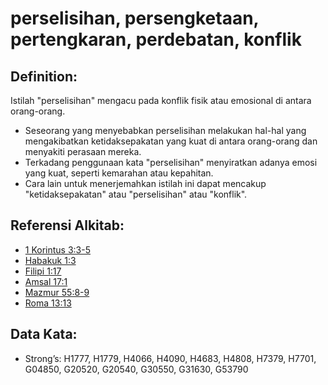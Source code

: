 # perselisihan, persengketaan, pertengkaran, perdebatan, konflik

## Definition:

Istilah "perselisihan" mengacu pada konflik fisik atau emosional di antara orang-orang.

* Seseorang yang menyebabkan perselisihan melakukan hal-hal yang mengakibatkan ketidaksepakatan yang kuat di antara orang-orang dan menyakiti perasaan mereka.
* Terkadang penggunaan kata "perselisihan" menyiratkan adanya emosi yang kuat, seperti kemarahan atau kepahitan.
* Cara lain untuk menerjemahkan istilah ini dapat mencakup "ketidaksepakatan" atau "perselisihan" atau "konflik".

## Referensi Alkitab:

* [1 Korintus 3:3-5](rc://en/tn/help/1co/03/03)
* [Habakuk 1:3](rc://en/tn/help/hab/01/03)
* [Filipi 1:17](rc://en/tn/help/php/01/17)
* [Amsal 17:1](rc://en/tn/help/pro/17/01)
* [Mazmur 55:8-9](rc://en/tn/help/psa/055/008)
* [Roma 13:13](rc://en/tn/help/rom/13/13)

## Data Kata:

* Strong’s: H1777, H1779, H4066, H4090, H4683, H4808, H7379, H7701, G04850, G20520, G20540, G30550, G31630, G53790
